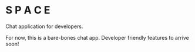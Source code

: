 # S P A C E
Chat application for developers.

For now, this is a bare-bones chat app. Developer friendly features to arrive soon!

